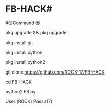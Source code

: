 # FB-HACK#

#😍Command 😍

pkg upgrade && pkg upgrade

pkg install git

pkg install python

pkg install python2

git clone https://github.com/ROCK-17/FB-HACK

cd FB-HACK

python2 FB.py

User:(ROCK)
Pass:(17)
